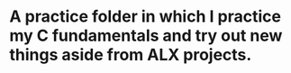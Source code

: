 # A practice folder in which I practice my C fundamentals and try out new things aside from ALX projects.

